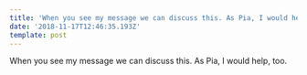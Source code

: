 ```yaml
---
title: 'When you see my message we can discuss this. As Pia, I would help, too.'
date: '2018-11-17T12:46:35.193Z'
template: post
---
```

When you see my message we can discuss this. As Pia, I would help, too.
